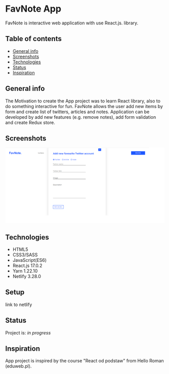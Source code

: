 # FavNote App

FavNote is interactive web application with use React.js. library. 

## Table of contents
* [General info](#general-info)
* [Screenshots](#screenshots)
* [Technologies](#technologies)
* [Status](#status)
* [Inspiration](#inspiration)

## General info

The Motivation to create the App project was to learn React library, also to do something interactive for fun. FavNote allows the user add new items by form and create list of twitters, articles and notes. Application can be developed by add new features (e.g. remove notes), add form validation and create Redux store.


## Screenshots
![Example screenshot](./src/assets/images/favnote1.png)
<!-- ![Example screenshot](./src/assets/images/favnote2.png)
![Example screenshot](./src/assets/images/favnote3.png)
![Example screenshot](./src/assets/images/favnote4.png) -->

## Technologies
* HTML5
* CSS3/SASS
* JavaScript(ES6)
* React.js 17.0.2
* Yarn 1.22.10
* Netlify 3.28.0

## Setup
link to netlify

## Status
Project is: _in progress_

## Inspiration
App project is inspired by the course "React od podstaw" from Hello Roman (eduweb.pl).